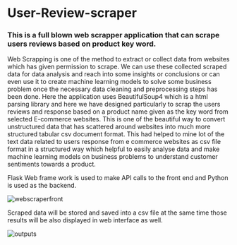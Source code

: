# User-Review-scraper
### This is a full blown web scrapper application that can scrape users reviews based on product key word. 

Web Scrapping is one of the method to extract or collect data from websites which has given permission to scrape. We can use these collected scraped data for data analysis and reach into some insights or conclusions or can even use it to create machine learning models to solve some business problem once the necessary data cleaning and preprocessing steps has been done. Here the application uses BeautifulSoup4 which is a html parsing library and here we have designed particularly to scrap the users reviews and response based on a product name given as the key word from selected E-commerce websites.
This is one of the beautiful way to convert unstructured data that has scattered around websites into much more structured tabular csv document format. This had helped to mine lot of the text data related to users response from e commerce websites as csv file format in a structured way which helpful to easily analyse data and make machine learning models on business problems to understand customer sentiments towards a product.

Flask Web frame work is used to make API calls to the front end and Python is used as the backend.

![webscraperfront](https://user-images.githubusercontent.com/53367536/110211634-875efc80-7ebd-11eb-933b-8576128ab03f.JPG)

Scraped data will be stored and saved into a csv file at the same time those results will be also displayed in web interface as well.

![outputs](https://user-images.githubusercontent.com/53367536/110211729-f0df0b00-7ebd-11eb-87ff-243a228f8d64.JPG)
